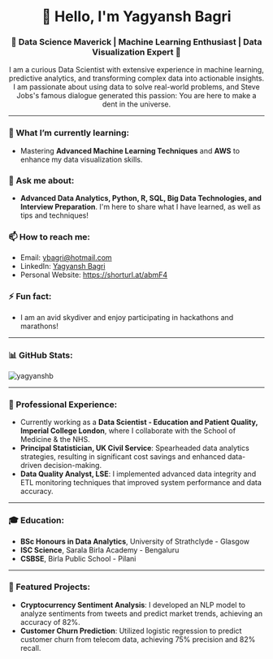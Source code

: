 <h1 align="center">👋 Hello, I'm Yagyansh Bagri</h1>
<h3 align="center">🚀 Data Science Maverick | Machine Learning Enthusiast | Data Visualization Expert 🚀</h3>

<p align="center">
  I am a curious Data Scientist with extensive experience in machine learning, predictive analytics, and transforming complex data into actionable insights. I am passionate about using data to solve real-world problems, and Steve Jobs's famous dialogue generated this passion: You are here to make a dent in the universe.
</p>

---

### 🌱 What I’m currently learning:
- Mastering **Advanced Machine Learning Techniques** and **AWS** to enhance my data visualization skills.

### 💬 Ask me about:
- **Advanced Data Analytics, Python, R, SQL, Big Data Technologies, and Interview Preparation**. I'm here to share what I have learned, as well as tips and techniques!

### 📫 How to reach me:
- Email: ybagri@hotmail.com
- LinkedIn: [Yagyansh Bagri](https://www.linkedin.com/in/ybagri/)
- Personal Website: https://shorturl.at/abmF4

### ⚡ Fun fact:
- I am an avid skydiver and enjoy participating in hackathons and marathons!

---

### 📊 GitHub Stats:
<p><img align="center" src="https://github-readme-stats.vercel.app/api/top-langs?username=yagyanshb&show_icons=true&locale=en&layout=compact" alt="yagyanshb" /></p>

---

### 💼 Professional Experience:
- Currently working as a **Data Scientist - Education and Patient Quality, Imperial College London**, where I collaborate with the School of Medicine & the NHS.
- **Principal Statistician, UK Civil Service**: Spearheaded data analytics strategies, resulting in significant cost savings and enhanced data-driven decision-making.
- **Data Quality Analyst, LSE**: I implemented advanced data integrity and ETL monitoring techniques that improved system performance and data accuracy.

---

### 🎓 Education:
- **BSc Honours in Data Analytics**, University of Strathclyde - Glasgow
- **ISC Science**, Sarala Birla Academy - Bengaluru 
- **CSBSE**, Birla Public School - Pilani

---

### 🌟 Featured Projects:
- **Cryptocurrency Sentiment Analysis**: I developed an NLP model to analyze sentiments from tweets and predict market trends, achieving an accuracy of 82%.
- **Customer Churn Prediction**: Utilized logistic regression to predict customer churn from telecom data, achieving 75% precision and 82% recall.

